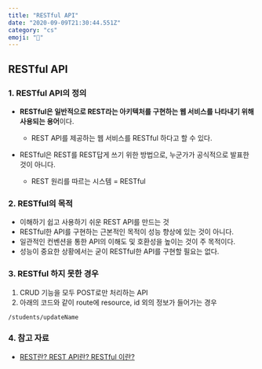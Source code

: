 ```yaml
---
title: "RESTful API"
date: "2020-09-09T21:30:44.551Z"
category: "cs"
emoji: ""
---
```


## RESTful API

### 1. RESTful API의 정의

- **RESTful은 일반적으로 REST라는 아키텍처를 구현하는 웹 서비스를 나타내기 위해 사용되는 용어**이다.
  - REST API를 제공하는 웹 서비스를 RESTful 하다고 할 수 있다.

- RESTful은 REST를 REST답게 쓰기 위한 방법으로, 누군가가 공식적으로 발표한 것이 아니다.
  - REST 원리를 따르는 시스템 = RESTful

### 2. RESTful의 목적

- 이해하기 쉽고 사용하기 쉬운 REST API를 만드는 것
- RESTful한 API를 구현하는 근본적인 목적이 성능 향상에 있는 것이 아니다.
- 일관적인 컨벤션을 통한 API의 이해도 및 호환성을 높이는 것이 주 목적이다.
- 성능이 중요한 상황에서는 굳이 RESTful한 API를 구현할 필요는 없다.

### 3. RESTful 하지 못한 경우

1. CRUD 기능을 모두 POST로만 처리하는 API
2. 아래의 코드와 같이 route에 resource, id 외의 정보가 들어가는 경우

```
/students/updateName
```

### 4. 참고 자료

- [REST란? REST API란? RESTful 이란?](https://gmlwjd9405.github.io/2018/09/21/rest-and-restful.html)